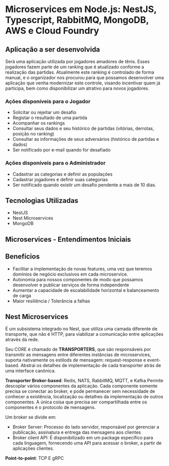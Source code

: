 # Microservices em Node.js: NestJS, Typescript, RabbitMQ, MongoDB, AWS e Cloud Foundry

## Aplicação a ser desenvolvida

Será uma aplicação utilizada por jogadores amadores de tênis.
Esses jogadores fazem parte de um ranking que é atualizado conforme a realização das partidas.
Atualmente este ranking é controlado de forma manual, e o organizador nos procurou para que possamos
desenvolver uma aplicação que venha modernizar este controle, visando incentivar quem já participa, bem como
disponibilizar um atrativo para novos jogadores.

### Ações disponíveis para o Jogador

- Solicitar ou rejeitar um desafio
- Registar o resultado de uma partida
- Acompanhar os rankings
- Consultar seus dados e seu histórico de partidas (vitórias, derrotas, posição no ranking)
- Consultar as informações de seus adversários (histórico de partidas e dados)
- Ser notificado por e-mail quando for desafiado

### Ações disponíveis para o Administrador

- Cadastrar as categorias e definir as populações
- Cadastrar jogadores e definir suas categorias
- Ser notificado quando existir um desafio pendente a mais de 10 dias.

## Tecnologias Utilizadas

- NestJS
- Nest Microservices
- MongoDB

## Microservices - Entendimentos Iniciais

## Benefícios

- Facilitar a implementação de novas features, uma vez que teremos domínios de negócio exclusivos em cada microservice.
- Autonomia para nossos componentes de modo que possamos desenvolver e publicar serviços de forma independente
- Aumentar a capacidade de escalabilidade horizontal e balanceamento de carga
- Maior resiliência / Tolerância a falhas

## Nest Microservices

É um subsistema integrado no Nest, que utiliza uma camada diferente de transporte, que não é HTTP, para viabilizar a
comunicação entre aplicações através da rede.

Seu CORE é chamado de **TRANSPORTERS**, que são responsáveis por transmitir as mensagens entre diferentes instâncias de
microservices, suporta nativamente os estilods de mensagem: request-response e event-based. Abstrai os detalhes de
implementação de cada transporter atrás de uma interface canônica.

**Transporter Broker-based**: Redis, NATS, RabbitMQ, MQTT, e Kafka
Permite descoplar vários componentes da aplicação. Cada componente somente precisa se conectar ao broker, e pode permanecer
sem necessidade de conhecer a existência, localização ou detalhes da implementação de outros componentes.
A única coisa que precisa ser compartilhada entre os componentes é o protocolo de mensagens.

Um broker se divide em:

- Broker Server: Processo do lado servidor, responsável por gerenciar a publicação, assinatura e entrega das mensagens aos clientes
- Broker client API: É disponibilizado em um package específico para cada linguagem, fornecendo uma API para acessar
  o broker, a partir de aplicações clientes.

**Point-to-point**: TCP E gRPC

